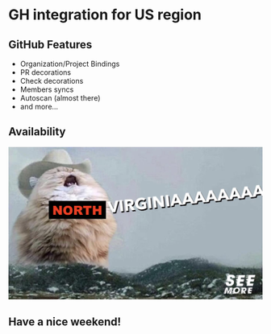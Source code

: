 # GH integration for US region

## GitHub Features
- Organization/Project Bindings
- PR decorations
- Check decorations
- Members syncs
- Autoscan (almost there)
- and more...

## Availability 

<img width="800" alt="us-region" src="us-region.png" />

## Have a nice weekend!
